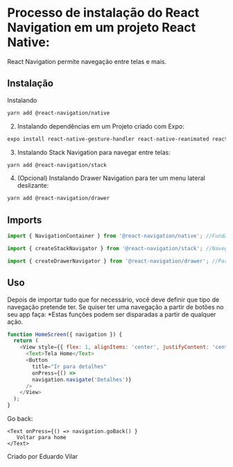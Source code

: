 # Processo de instalação do React Navigation em um projeto React Native:

React Navigation permite navegação entre telas e mais.

## Instalação
Instalando
```bash
yarn add @react-navigation/native
```
2. Instalando dependências em um Projeto criado com Expo:
```bash
expo install react-native-gesture-handler react-native-reanimated react-native-screens react-native-safe-area-context @react-native-community/masked-view
```
3. Instalando Stack Navigation para navegar entre telas:
```bash
yarn add @react-navigation/stack
```
4. (Opcional) Instalando Drawer Navigation para ter um menu lateral deslizante:
```bash
yarn add @react-navigation/drawer
```


## Imports

```js
import { NavigationContainer } from '@react-navigation/native'; //Fundamental
```
```js
import { createStackNavigator } from '@react-navigation/stack'; //Navegação entre telas
```
```js
import { createDrawerNavigator } from '@react-navigation/drawer'; //Para Drawer
```

## Uso
Depois de importar tudo que for necessário, você deve definir que tipo de navegação pretende ter. Se quiser ter uma navegação a partir de botões no seu app faça:
*Estas funções podem ser disparadas a partir de qualquer ação.
```js
function HomeScreen({ navigation }) {
  return (
    <View style={{ flex: 1, alignItems: 'center', justifyContent: 'center' }}>
      <Text>Tela Home</Text>
      <Button
        title="Ir para detalhes"
        onPress={() => 
        navigation.navigate('Detalhes')}
      />
    </View>
  );
}
```

Go back:

```react
<Text onPress={() => navigation.goBack() }
   Voltar para home
</Text>
```

Criado por Eduardo Vilar
